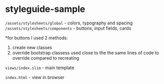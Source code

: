 # styleguide-sample

`/assets/stylesheets/global` - colors, typography and spacing
`/assets/stylesheets/components` - buttons, input fields, cards

*for buttons I used 2 methods:
  1. create new classes
  2. override bootstrap classess
  used close to the the same lines of code to override compared to recreating

`views/index.slim` - main template

`index.html` - view in browser
